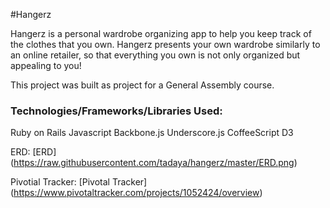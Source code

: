 
#Hangerz

Hangerz is a personal wardrobe organizing app to help you keep track of the clothes that you own. Hangerz presents your own wardrobe similarly to an online retailer, so that everything you own is not only organized but appealing to you!

This project was built as project for a General Assembly course.

### Technologies/Frameworks/Libraries Used:
Ruby on Rails
Javascript
Backbone.js
Underscore.js
CoffeeScript
D3

ERD:
[ERD] (https://raw.githubusercontent.com/tadaya/hangerz/master/ERD.png)


Pivotial Tracker:
[Pivotal Tracker] (https://www.pivotaltracker.com/projects/1052424/overview)


